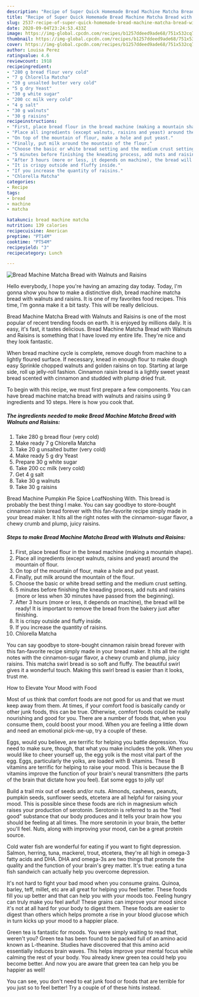 ```yaml
---
description: "Recipe of Super Quick Homemade Bread Machine Matcha Bread with Walnuts and Raisins"
title: "Recipe of Super Quick Homemade Bread Machine Matcha Bread with Walnuts and Raisins"
slug: 2537-recipe-of-super-quick-homemade-bread-machine-matcha-bread-with-walnuts-and-raisins
date: 2020-09-04T23:24:53.433Z
image: https://img-global.cpcdn.com/recipes/b1257ddeed9ade68/751x532cq70/bread-machine-matcha-bread-with-walnuts-and-raisins-recipe-main-photo.jpg
thumbnail: https://img-global.cpcdn.com/recipes/b1257ddeed9ade68/751x532cq70/bread-machine-matcha-bread-with-walnuts-and-raisins-recipe-main-photo.jpg
cover: https://img-global.cpcdn.com/recipes/b1257ddeed9ade68/751x532cq70/bread-machine-matcha-bread-with-walnuts-and-raisins-recipe-main-photo.jpg
author: Louisa Perez
ratingvalue: 4.6
reviewcount: 1918
recipeingredient:
- "280 g bread flour very cold"
- "7 g Chlorella Matcha"
- "20 g unsalted butter very cold"
- "5 g dry Yeast"
- "30 g white sugar"
- "200 cc milk very cold"
- "4 g salt"
- "30 g walnuts"
- "30 g raisins"
recipeinstructions:
- "First, place bread flour in the bread machine (making a mountain shape)."
- "Place all ingredients (except walnuts, raisins and yeast) around the mountain of flour."
- "On top of the mountain of flour, make a hole and put yeast."
- "Finally, put milk around the mountain of the flour."
- "Choose the basic or white bread setting and the medium crust setting."
- "5 minutes before finishing the kneading process, add nuts and raisins (more or less when 30 minutes have passed from the beginning)."
- "After 3 hours (more or less, it depends on machine), the bread will be ready! It is important to remove the bread from the bakery just after finishing."
- "It is crispy outside and fluffy inside."
- "If you increase the quantity of raisins."
- "Chlorella Matcha"
categories:
- Recipe
tags:
- bread
- machine
- matcha

katakunci: bread machine matcha 
nutrition: 139 calories
recipecuisine: American
preptime: "PT14M"
cooktime: "PT54M"
recipeyield: "3"
recipecategory: Lunch

---
```



![Bread Machine Matcha Bread with Walnuts and Raisins](https://img-global.cpcdn.com/recipes/b1257ddeed9ade68/751x532cq70/bread-machine-matcha-bread-with-walnuts-and-raisins-recipe-main-photo.jpg)

Hello everybody, I hope you're having an amazing day today. Today, I'm gonna show you how to make a distinctive dish, bread machine matcha bread with walnuts and raisins. It is one of my favorites food recipes. This time, I'm gonna make it a bit tasty. This will be really delicious.

Bread Machine Matcha Bread with Walnuts and Raisins is one of the most popular of recent trending foods on earth. It is enjoyed by millions daily. It is easy, it's fast, it tastes delicious. Bread Machine Matcha Bread with Walnuts and Raisins is something that I have loved my entire life. They're nice and they look fantastic.

When bread machine cycle is complete, remove dough from machine to a lightly floured surface. If necessary, knead in enough flour to make dough easy Sprinkle chopped walnuts and golden raisins on top. Starting at large side, roll up jelly-roll fashion. Cinnamon raisin bread is a lightly sweet yeast bread scented with cinnamon and studded with plump dried fruit.


To begin with this recipe, we must first prepare a few components. You can have bread machine matcha bread with walnuts and raisins using 9 ingredients and 10 steps. Here is how you cook that.

<!--inarticleads1-->

##### The ingredients needed to make Bread Machine Matcha Bread with Walnuts and Raisins:

1. Take 280 g bread flour (very cold)
1. Make ready 7 g Chlorella Matcha
1. Take 20 g unsalted butter (very cold)
1. Make ready 5 g dry Yeast
1. Prepare 30 g white sugar
1. Take 200 cc milk (very cold)
1. Get 4 g salt
1. Take 30 g walnuts
1. Take 30 g raisins


Bread Machine Pumpkin Pie Spice LoafNoshing With. This bread is probably the best thing I make. You can say goodbye to store-bought cinnamon raisin bread forever with this fan-favorite recipe simply made in your bread maker. It hits all the right notes with the cinnamon-sugar flavor, a chewy crumb and plump, juicy raisins. 

<!--inarticleads2-->

##### Steps to make Bread Machine Matcha Bread with Walnuts and Raisins:

1. First, place bread flour in the bread machine (making a mountain shape).
1. Place all ingredients (except walnuts, raisins and yeast) around the mountain of flour.
1. On top of the mountain of flour, make a hole and put yeast.
1. Finally, put milk around the mountain of the flour.
1. Choose the basic or white bread setting and the medium crust setting.
1. 5 minutes before finishing the kneading process, add nuts and raisins (more or less when 30 minutes have passed from the beginning).
1. After 3 hours (more or less, it depends on machine), the bread will be ready! It is important to remove the bread from the bakery just after finishing.
1. It is crispy outside and fluffy inside.
1. If you increase the quantity of raisins.
1. Chlorella Matcha


You can say goodbye to store-bought cinnamon raisin bread forever with this fan-favorite recipe simply made in your bread maker. It hits all the right notes with the cinnamon-sugar flavor, a chewy crumb and plump, juicy raisins. This matcha swirl bread is so soft and fluffy. The beautiful swirl gives it a wonderful touch. Making this swirl bread is easier than it looks, trust me. 

How to Elevate Your Mood with Food


Most of us think that comfort foods are not good for us and that we must keep away from them. At times, if your comfort food is basically candy or other junk foods, this can be true. Otherwise, comfort foods could be really nourishing and good for you. There are a number of foods that, when you consume them, could boost your mood. When you are feeling a little down and need an emotional pick-me-up, try a couple of these.

Eggs, would you believe, are terrific for helping you battle depression. You need to make sure, though, that what you make includes the yolk. When you would like to cheer yourself up, the egg yolk is the most vital part of the egg. Eggs, particularly the yolks, are loaded with B vitamins. These B vitamins are terrific for helping to raise your mood. This is because the B vitamins improve the function of your brain's neural transmitters (the parts of the brain that dictate how you feel). Eat some eggs to jolly up!

Build a trail mix out of seeds and/or nuts. Almonds, cashews, peanuts, pumpkin seeds, sunflower seeds, etcetera are all helpful for raising your mood. This is possible since these foods are rich in magnesium which raises your production of serotonin. Serotonin is referred to as the "feel good" substance that our body produces and it tells your brain how you should be feeling at all times. The more serotonin in your brain, the better you'll feel. Nuts, along with improving your mood, can be a great protein source.

Cold water fish are wonderful for eating if you want to fight depression. Salmon, herring, tuna, mackerel, trout, etcetera, they're all high in omega-3 fatty acids and DHA. DHA and omega-3s are two things that promote the quality and the function of your brain's grey matter. It's true: eating a tuna fish sandwich can actually help you overcome depression. 

It's not hard to fight your bad mood when you consume grains. Quinoa, barley, teff, millet, etc are all great for helping you feel better. These foods fill you up better and that can help you with your moods too. Feeling hungry can truly make you feel awful! These grains can improve your mood since it's not at all hard for your body to digest them. These foods are easier to digest than others which helps promote a rise in your blood glucose which in turn kicks up your mood to a happier place.

Green tea is fantastic for moods. You were simply waiting to read that, weren't you? Green tea has been found to be packed full of an amino acid known as L-theanine. Studies have discovered that this amino acid essentially induces brain waves. This helps improve your mental focus while calming the rest of your body. You already knew green tea could help you become better. And now you are aware that green tea can help you be happier as well!

You can see, you don't need to eat junk food or foods that are terrible for you just so to feel better! Try  a  couple of  of  these  hints  instead.

